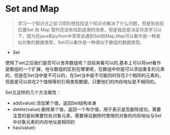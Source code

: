 # Set and Map

> 学习一个知识点之前习惯的想找找这个知识点解决了什么问题，但是到目前位置Set 和 Map 暂时还没有找到适用的场景，但是我还是决定将其学习以下，因为在java和python中常常会遇到Set和Map,Map可以看作是一种类似对象的数据类型，Set可以看作是一种类似于数组的数据类型。

* Set

使用了set之后我们是否可以舍弃数组呢？目前来看可以的,基本上可以将set看作是数组的一个扩展，他与数组的区别在哪里呢，在数组中你是可以添加重复的元素的，但是在Set当中是不可以的，在Set当中是不可能同时存在2个相同的元素的，但是是可以存在2个值相等的引用类型数据，只要他们的内存地址是不相同的。

Set又这样的几个方法属性：

* add\(value\):添加某个值，返回Set结构本身
* delete\(value\):删除某个值，返回一个布尔值，用于表示是否删除成功，需要注意的是如果要伤处对象元素，需要保证删除时使用的对象的内存地址与Set中对象元素的内存地址是相同的
* has\(value\):

